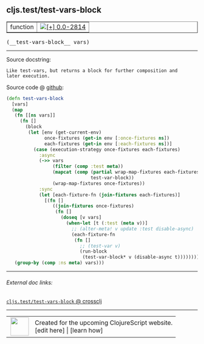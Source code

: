 ## cljs.test/test-vars-block



 <table border="1">
<tr>
<td>function</td>
<td><a href="https://github.com/cljsinfo/cljs-api-docs/tree/0.0-2814"><img valign="middle" alt="[+] 0.0-2814" title="Added in 0.0-2814" src="https://img.shields.io/badge/+-0.0--2814-lightgrey.svg"></a> </td>
</tr>
</table>


 <samp>
(__test-vars-block__ vars)<br>
</samp>

---





Source docstring:

```
Like test-vars, but returns a block for further composition and
later execution.
```


Source code @ [github](https://github.com/clojure/clojurescript/blob/r1.7.28/src/main/cljs/cljs/test.cljs#L543-L574):

```clj
(defn test-vars-block
  [vars]
  (map
   (fn [[ns vars]]
     (fn []
       (block
        (let [env (get-current-env)
              once-fixtures (get-in env [:once-fixtures ns])
              each-fixtures (get-in env [:each-fixtures ns])]
          (case (execution-strategy once-fixtures each-fixtures)
            :async
            (->> vars
                 (filter (comp :test meta))
                 (mapcat (comp (partial wrap-map-fixtures each-fixtures)
                               test-var-block))
                 (wrap-map-fixtures once-fixtures))
            :sync
            (let [each-fixture-fn (join-fixtures each-fixtures)]
              [(fn []
                 ((join-fixtures once-fixtures)
                  (fn []
                    (doseq [v vars]
                      (when-let [t (:test (meta v))]
                        ;; (alter-meta! v update :test disable-async)
                        (each-fixture-fn
                         (fn []
                           ;; (test-var v)
                           (run-block
                            (test-var-block* v (disable-async t))))))))))]))))))
   (group-by (comp :ns meta) vars)))
```

<!--
Repo - tag - source tree - lines:

 <pre>
clojurescript @ r1.7.28
└── src
    └── main
        └── cljs
            └── cljs
                └── <ins>[test.cljs:543-574](https://github.com/clojure/clojurescript/blob/r1.7.28/src/main/cljs/cljs/test.cljs#L543-L574)</ins>
</pre>

-->

---



###### External doc links:

[`cljs.test/test-vars-block` @ crossclj](http://crossclj.info/fun/cljs.test.cljs/test-vars-block.html)<br>

---

 <table>
<tr><td>
<img valign="middle" align="right" width="48px" src="http://i.imgur.com/Hi20huC.png">
</td><td>
Created for the upcoming ClojureScript website.<br>
[edit here] | [learn how]
</td></tr></table>

[edit here]:https://github.com/cljsinfo/cljs-api-docs/blob/master/cljsdoc/cljs.test_test-vars-block.cljsdoc
[learn how]:https://github.com/cljsinfo/cljs-api-docs/wiki/cljsdoc-files

<!--

This information was too distracting to show to readers, but I'll leave it
commented here since it is helpful to:

- pretty-print the data used to generate this document
- and show how to retrieve that data



The API data for this symbol:

```clj
{:ns "cljs.test",
 :name "test-vars-block",
 :signature ["[vars]"],
 :history [["+" "0.0-2814"]],
 :type "function",
 :full-name-encode "cljs.test_test-vars-block",
 :source {:code "(defn test-vars-block\n  [vars]\n  (map\n   (fn [[ns vars]]\n     (fn []\n       (block\n        (let [env (get-current-env)\n              once-fixtures (get-in env [:once-fixtures ns])\n              each-fixtures (get-in env [:each-fixtures ns])]\n          (case (execution-strategy once-fixtures each-fixtures)\n            :async\n            (->> vars\n                 (filter (comp :test meta))\n                 (mapcat (comp (partial wrap-map-fixtures each-fixtures)\n                               test-var-block))\n                 (wrap-map-fixtures once-fixtures))\n            :sync\n            (let [each-fixture-fn (join-fixtures each-fixtures)]\n              [(fn []\n                 ((join-fixtures once-fixtures)\n                  (fn []\n                    (doseq [v vars]\n                      (when-let [t (:test (meta v))]\n                        ;; (alter-meta! v update :test disable-async)\n                        (each-fixture-fn\n                         (fn []\n                           ;; (test-var v)\n                           (run-block\n                            (test-var-block* v (disable-async t))))))))))]))))))\n   (group-by (comp :ns meta) vars)))",
          :title "Source code",
          :repo "clojurescript",
          :tag "r1.7.28",
          :filename "src/main/cljs/cljs/test.cljs",
          :lines [543 574]},
 :full-name "cljs.test/test-vars-block",
 :docstring "Like test-vars, but returns a block for further composition and\nlater execution."}

```

Retrieve the API data for this symbol:

```clj
;; from Clojure REPL
(require '[clojure.edn :as edn])
(-> (slurp "https://raw.githubusercontent.com/cljsinfo/cljs-api-docs/catalog/cljs-api.edn")
    (edn/read-string)
    (get-in [:symbols "cljs.test/test-vars-block"]))
```

-->
